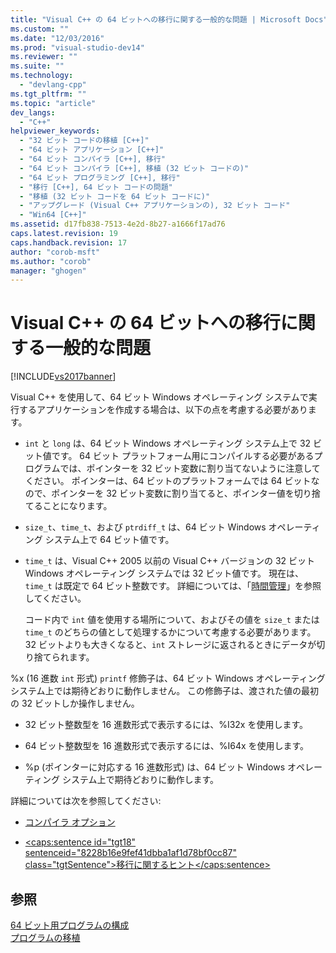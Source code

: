 ```yaml
---
title: "Visual C++ の 64 ビットへの移行に関する一般的な問題 | Microsoft Docs"
ms.custom: ""
ms.date: "12/03/2016"
ms.prod: "visual-studio-dev14"
ms.reviewer: ""
ms.suite: ""
ms.technology: 
  - "devlang-cpp"
ms.tgt_pltfrm: ""
ms.topic: "article"
dev_langs: 
  - "C++"
helpviewer_keywords: 
  - "32 ビット コードの移植 [C++]"
  - "64 ビット アプリケーション [C++]"
  - "64 ビット コンパイラ [C++], 移行"
  - "64 ビット コンパイラ [C++], 移植 (32 ビット コードの)"
  - "64 ビット プログラミング [C++], 移行"
  - "移行 [C++], 64 ビット コードの問題"
  - "移植 (32 ビット コードを 64 ビット コードに)"
  - "アップグレード (Visual C++ アプリケーションの), 32 ビット コード"
  - "Win64 [C++]"
ms.assetid: d17fb838-7513-4e2d-8b27-a1666f17ad76
caps.latest.revision: 19
caps.handback.revision: 17
author: "corob-msft"
ms.author: "corob"
manager: "ghogen"
---
```

# Visual C++ の 64 ビットへの移行に関する一般的な問題
[!INCLUDE[vs2017banner](../assembler/inline/includes/vs2017banner.md)]

Visual C\+\+ を使用して、64 ビット Windows オペレーティング システムで実行するアプリケーションを作成する場合は、以下の点を考慮する必要があります。  
  
-   `int` と `long` は、64 ビット Windows オペレーティング システム上で 32 ビット値です。  64 ビット プラットフォーム用にコンパイルする必要があるプログラムでは、ポインターを 32 ビット変数に割り当てないように注意してください。  ポインターは、64 ビットのプラットフォームでは 64 ビットなので、ポインターを 32 ビット変数に割り当てると、ポインター値を切り捨てることになります。  
  
-   `size_t`、`time_t`、および  `ptrdiff_t` は、64 ビット Windows オペレーティング システム上で 64 ビット値です。  
  
-   `time_t` は、Visual C\+\+ 2005 以前の Visual C\+\+ バージョンの 32 ビット Windows オペレーティング システムでは 32 ビット値です。  現在は、`time_t` は既定で 64 ビット整数です。  詳細については、「[時間管理](../c-runtime-library/time-management.md)」を参照してください。  
  
     コード内で `int` 値を使用する場所について、およびその値を `size_t` または `time_t` のどちらの値として処理するかについて考慮する必要があります。  32 ビットよりも大きくなると、`int` ストレージに返されるときにデータが切り捨てられます。  
  
 %x \(16 進数 `int` 形式\) `printf` 修飾子は、64 ビット Windows オペレーティング システム上では期待どおりに動作しません。  この修飾子は、渡された値の最初の 32 ビットしか操作しません。  
  
-   32 ビット整数型を 16 進数形式で表示するには、%I32x を使用します。  
  
-   64 ビット整数型を 16 進数形式で表示するには、%I64x を使用します。  
  
-   %p \(ポインターに対応する 16 進数形式\) は、64 ビット Windows オペレーティング システム上で期待どおりに動作します。  
  
 詳細については次を参照してください:  
  
-   [コンパイラ オプション](../build/reference/compiler-options.md)  
  
-   [\<caps:sentence id\="tgt18" sentenceid\="8228b16e9fef41dbba1af1d78bf0cc87" class\="tgtSentence"\>移行に関するヒント\<\/caps:sentence\>](http://msdn.microsoft.com/library/windows/desktop/aa384214)  
  
## 参照  
 [64 ビット用プログラムの構成](../build/configuring-programs-for-64-bit-visual-cpp.md)   
 [プログラムの移植](http://msdn.microsoft.com/ja-jp/c36c44b3-5a9b-4bb4-9b7a-469aa770ed00)